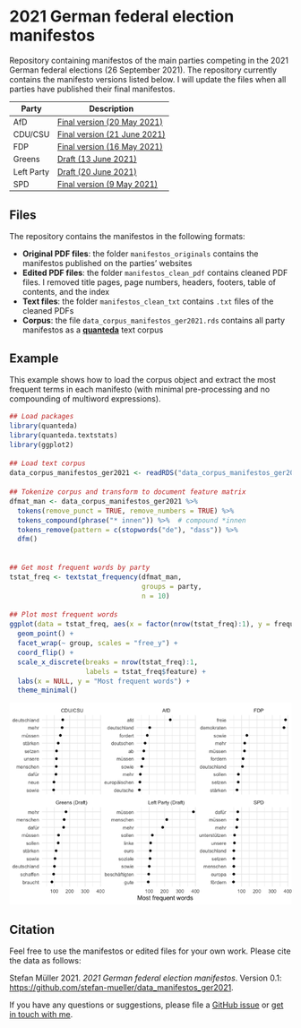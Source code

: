 2021 German federal election manifestos
================

Repository containing manifestos of the main parties competing in the
2021 German federal elections (26 September 2021). The repository
currently contains the manifesto versions listed below. I will update
the files when all parties have published their final manifestos.

| Party      | Description                                                                                                                                |
|------------|--------------------------------------------------------------------------------------------------------------------------------------------|
| AfD        | [Final version (20 May 2021)](https://cdn.afd.tools/wp-content/uploads/sites/111/2021/05/2021-05-20-_-AfD-Bundestagswahlprogramm-2021.pdf) |
| CDU/CSU    | [Final version (21 June 2021)](https://www.csu.de/common/download/Regierungsprogramm.pdf)                                                  |
| FDP        | [Final version (16 May 2021)](https://www.fdp.de/sites/default/files/2021-06/FDP_Programm_Bundestagswahl2021_1.pdf)                        |
| Greens     | [Draft (13 June 2021)](https://cms.gruene.de/uploads/documents/2021_Wahlprogrammentwurf.pdf)                                               |
| Left Party | [Draft (20 June 2021)](https://www.die-linke.de/fileadmin/download/wahlen2021/BTWP21_Entwurf_Vorsitzende.pdf)                              |
| SPD        | [Final version (9 May 2021)](https://www.spd.de/fileadmin/Dokumente/Beschluesse/Programm/SPD-Zukunftsprogramm.pdf)                         |

## Files

The repository contains the manifestos in the following formats:

-   **Original PDF files**: the folder `manifestos_originals` contains
    the manifestos published on the parties’ websites
-   **Edited PDF files**: the folder `manifestos_clean_pdf` contains
    cleaned PDF files. I removed title pages, page numbers, headers,
    footers, table of contents, and the index
-   **Text files**: the folder `manifestos_clean_txt` contains `.txt`
    files of the cleaned PDFs
-   **Corpus**: the file `data_corpus_manifestos_ger2021.rds` contains
    all party manifestos as a [**quanteda**](https://quanteda.io) text
    corpus

## Example

This example shows how to load the corpus object and extract the most
frequent terms in each manifesto (with minimal pre-processing and no
compounding of multiword expressions).

``` r
## Load packages
library(quanteda)
library(quanteda.textstats)
library(ggplot2)

## Load text corpus
data_corpus_manifestos_ger2021 <- readRDS("data_corpus_manifestos_ger2021.rds")

## Tokenize corpus and transform to document feature matrix
dfmat_man <- data_corpus_manifestos_ger2021 %>% 
  tokens(remove_punct = TRUE, remove_numbers = TRUE) %>% 
  tokens_compound(phrase("* innen")) %>%  # compound *innen
  tokens_remove(pattern = c(stopwords("de"), "dass")) %>% 
  dfm() 


## Get most frequent words by party
tstat_freq <- textstat_frequency(dfmat_man, 
                                 groups = party, 
                                 n = 10)

## Plot most frequent words
ggplot(data = tstat_freq, aes(x = factor(nrow(tstat_freq):1), y = frequency)) +
  geom_point() +
  facet_wrap(~ group, scales = "free_y") +
  coord_flip() +
  scale_x_discrete(breaks = nrow(tstat_freq):1,
                   labels = tstat_freq$feature) +
  labs(x = NULL, y = "Most frequent words") +
  theme_minimal()
```

![](README_files/figure-gfm/unnamed-chunk-1-1.png)<!-- -->

## Citation

Feel free to use the manifestos or edited files for your own work.
Please cite the data as follows:

Stefan Müller 2021. *2021 German federal election manifestos*. Version
0.1: <https://github.com/stefan-mueller/data_manifestos_ger2021>.

If you have any questions or suggestions, please file a [GitHub
issue](https://github.com/stefan-mueller/data_manifestos_ger2021/issues)
or [get in touch with me](https://muellerestefan.net).
